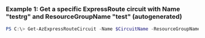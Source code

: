 ### Example 1: Get a specific ExpressRoute circuit with Name "testrg" and ResourceGroupName "test" (autogenerated)
```powershell
PS C:\> Get-AzExpressRouteCircuit -Name $CircuitName -ResourceGroupName $RG
```

